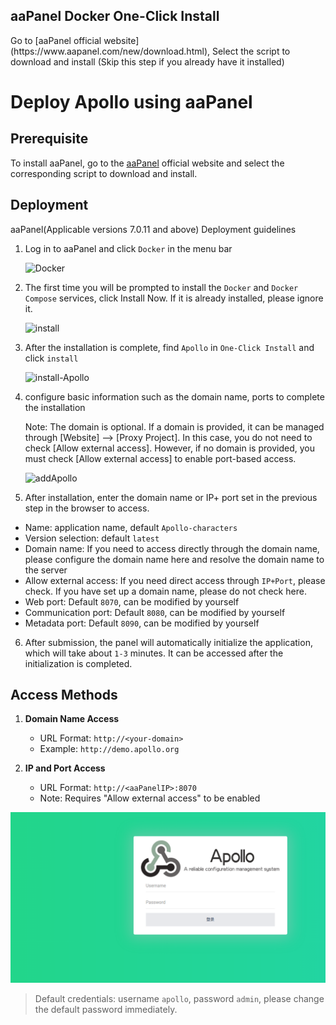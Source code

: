 ##  aaPanel Docker One-Click Install

<Steps>
  Go to [aaPanel official website](https://www.aapanel.com/new/download.html), Select the script to download and install
  (Skip this step if you already have it installed)

# Deploy Apollo using aaPanel

## Prerequisite

To install aaPanel, go to the [aaPanel](https://www.aapanel.com/new/download.html#install) official website and select the corresponding script to download and install.

## Deployment

aaPanel(Applicable versions 7.0.11 and above) Deployment guidelines

1. Log in to aaPanel and click `Docker` in the menu bar

   ![Docker](en/images/deployment/btpanel/install.png)

2. The first time you will be prompted to install the `Docker` and `Docker Compose` services, click Install Now. If it is already installed, please ignore it.

   ![install](en/images/deployment/btpanel/install2.png)

3. After the installation is complete, find `Apollo` in `One-Click Install` and click `install`  

   ![install-Apollo](en/images/deployment/btpanel/install-Apollo.png)

4. configure basic information such as the domain name, ports to complete the installation

   Note:
   The domain is optional. If a domain is provided, it can be managed through [Website] --> [Proxy Project]. In this case, you do not need to check [Allow external access]. However, if no domain is provided, you must check [Allow external access] to enable port-based access.

   ![addApollo](en/images/deployment/btpanel/addApollo.png)

5. After installation, enter the domain name or IP+ port set in the previous step in the browser to access.
- Name: application name, default `Apollo-characters`
- Version selection: default `latest`
- Domain name: If you need to access directly through the domain name, please configure the domain name here and resolve the domain name to the server
- Allow external access: If you need direct access through `IP+Port`, please check. If you have set up a domain name, please do not check here.
- Web port: Default `8070`, can be modified by yourself
- Communication port: Default `8080`, can be modified by yourself
- Metadata port: Default `8090`, can be modified by yourself

6. After submission, the panel will automatically initialize the application, which will take about `1-3` minutes. It can be accessed after the initialization is completed.


## Access Methods

1. **Domain Name Access**
   - URL Format: `http://<your-domain>`
   - Example: `http://demo.apollo.org`

2. **IP and Port Access**
   - URL Format: `http://<aaPanelIP>:8070`
   - Note: Requires "Allow external access" to be enabled

![console](/docs/en/images/deployment/btpanel/console.png)

> Default credentials: username `apollo`, password `admin`, please change the default password immediately.

